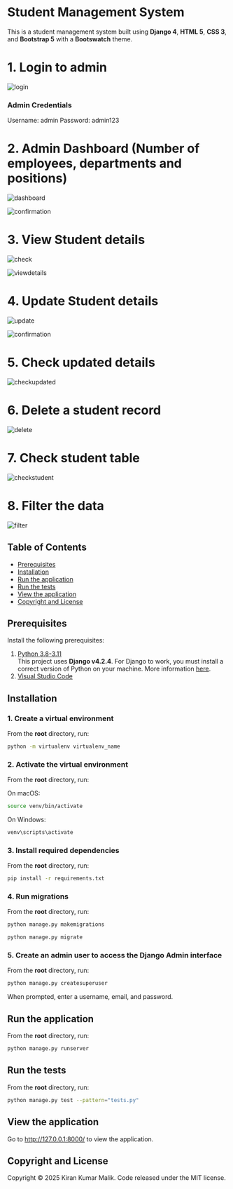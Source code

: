 # Student Management System

This is a student management system built using **Django 4**, **HTML 5**, **CSS 3**, and **Bootstrap 5** with a **Bootswatch** theme.

# 1. Login to admin
![login](https://github.com/KiranKumarMalik/Employee-Management-System-Using-Django/blob/b19348c2e6624325009124f741b94f2a4ff7c294/ss/Screenshot%202025-04-04%20224912.png)

<h3>Admin Credentials</h3>
Username: admin
Password: admin123

# 2. Admin Dashboard (Number of employees, departments and positions)
![dashboard](https://github.com/KiranKumarMalik/Employee-Management-System-Using-Django/blob/de8141aad0dcc7c3b49ccdf125940c2969e9c264/ss/Screenshot%202025-04-04%20221345.png)

![confirmation](https://github.com/KiranKumarMalik/Student-Management-System-CRUD-Operation-in-Django/blob/3e57c1d328d4bf946d6173f524399d76ea8c7c42/ss/Screenshot%202025-04-01%20120029.png)

# 3. View Student details
![check](https://github.com/KiranKumarMalik/Student-Management-System-CRUD-Operation-in-Django/blob/3e57c1d328d4bf946d6173f524399d76ea8c7c42/ss/Screenshot%202025-04-01%20120045.png)

![viewdetails](https://github.com/KiranKumarMalik/Student-Management-System-CRUD-Operation-in-Django/blob/3e57c1d328d4bf946d6173f524399d76ea8c7c42/ss/Screenshot%202025-04-01%20120055.png)

# 4. Update Student details
![update](https://github.com/KiranKumarMalik/Student-Management-System-CRUD-Operation-in-Django/blob/f286d41a576a3f5b1c88f214d93bf0523e97849a/ss/Screenshot%202025-04-01%20120133.png)

![confirmation](https://github.com/KiranKumarMalik/Student-Management-System-CRUD-Operation-in-Django/blob/f286d41a576a3f5b1c88f214d93bf0523e97849a/ss/Screenshot%202025-04-01%20120140.png)

# 5. Check updated details
![checkupdated](https://github.com/KiranKumarMalik/Student-Management-System-CRUD-Operation-in-Django/blob/ecff906eb307f6a337aa0289882fc4bde8d72977/ss/Screenshot%202025-04-01%20120206.png)

# 6. Delete a student record
![delete](https://github.com/KiranKumarMalik/Student-Management-System-CRUD-Operation-in-Django/blob/ecff906eb307f6a337aa0289882fc4bde8d72977/ss/Screenshot%202025-04-01%20120229.png)

# 7. Check student table
![checkstudent](https://github.com/KiranKumarMalik/Student-Management-System-CRUD-Operation-in-Django/blob/ecff906eb307f6a337aa0289882fc4bde8d72977/ss/Screenshot%202025-04-01%20120242.png)

# 8. Filter the data
![filter](https://github.com/KiranKumarMalik/Student-Management-System-CRUD-Operation-in-Django/blob/317054dcc7ff4d058f14e21ec9003ce8bfc5fc4e/ss/Screenshot%202025-04-01%20114941.png)


## Table of Contents 
- [Prerequisites](#prerequisites)
- [Installation](#installation)
- [Run the application](#run-the-application)
- [Run the tests](#run-the-tests)
- [View the application](#view-the-application)
- [Copyright and License](#copyright-and-license)

## Prerequisites

Install the following prerequisites:

1. [Python 3.8-3.11](https://www.python.org/downloads/)
<br> This project uses **Django v4.2.4**. For Django to work, you must install a correct version of Python on your machine. More information [here](https://django.readthedocs.io/en/stable/faq/install.html).
2. [Visual Studio Code](https://code.visualstudio.com/download)

## Installation

### 1. Create a virtual environment

From the **root** directory, run:

```bash
python -m virtualenv virtualenv_name
```

### 2. Activate the virtual environment

From the **root** directory, run:

On macOS:

```bash
source venv/bin/activate
```

On Windows:

```bash
venv\scripts\activate
```

### 3. Install required dependencies

From the **root** directory, run:

```bash
pip install -r requirements.txt
```

### 4. Run migrations

From the **root** directory, run:

```bash
python manage.py makemigrations
```
```bash
python manage.py migrate
```

### 5. Create an admin user to access the Django Admin interface

From the **root** directory, run:

```bash
python manage.py createsuperuser
```

When prompted, enter a username, email, and password.

## Run the application

From the **root** directory, run:

```bash
python manage.py runserver
```

## Run the tests

From the **root** directory, run:

```bash
python manage.py test --pattern="tests.py"

```

## View the application

Go to http://127.0.0.1:8000/ to view the application.

## Copyright and License

Copyright © 2025 Kiran Kumar Malik. Code released under the MIT license.
